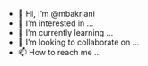 - 👋 Hi, I’m @mbakriani
- 👀 I’m interested in ...
- 🌱 I’m currently learning ...
- 💞️ I’m looking to collaborate on ...
- 📫 How to reach me ...

<!---
mbakriani/mbakriani is a ✨ special ✨ repository because its `README.md` (this file) appears on your GitHub profile.
You can click the Preview link to take a look at your changes.
--->
